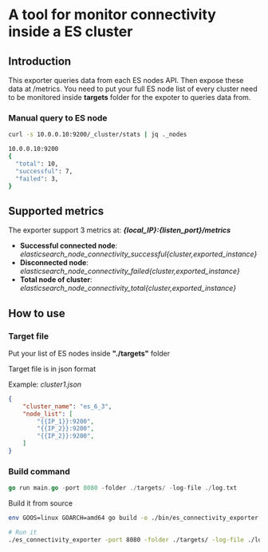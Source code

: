 A tool for monitor connectivity inside a ES cluster
====================================================

## Introduction

This exporter queries data from each ES nodes API. Then expose these data at /metrics. You need to put your full ES node list of every cluster need to be monitored inside **targets** folder for the expoter to queries data from.

### Manual query to ES node

```bash
curl -s 10.0.0.10:9200/_cluster/stats | jq ._nodes

10.0.0.10:9200
{
  "total": 10,
  "successful": 7,
  "failed": 3,
}
```

## Supported metrics

The exporter support 3 metrics at: ***{local_IP}:{listen_port}/metrics***

* **Successful connected node**: *elasticsearch_node_connectivity_successful{cluster,exported_instance}*
* **Disconnected node**: *elasticsearch_node_connectivity_failed{cluster,exported_instance}*
* **Total node of cluster**: *elasticsearch_node_connectivity_total{cluster,exported_instance}*

## How to use

### Target file

Put your list of ES nodes inside **"./targets"** folder

Target file is in json format

Example: *cluster1.json*

```json
{
    "cluster_name": "es_6_3",
    "node_list": [
        "{{IP_1}}:9200",
        "{{IP_2}}:9200",
        "{{IP_2}}:9200",
    ]
}
```

### Build command

```go
go run main.go -port 8080 -folder ./targets/ -log-file ./log.txt
```

Build it from source

```bash
env GOOS=linux GOARCH=amd64 go build -o ./bin/es_connectivity_exporter ./

# Run it
./es_connectivity_exporter -port 8080 -folder ./targets/ -log-file ./log.txt
```
